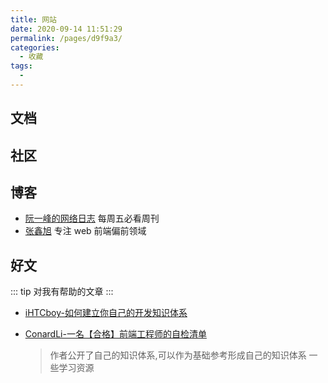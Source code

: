 ```yaml
---
title: 网站
date: 2020-09-14 11:51:29
permalink: /pages/d9f9a3/
categories:
  - 收藏
tags:
  -
---
```


## 文档

## 社区

## 博客

- [阮一峰的网络日志](http://www.ruanyifeng.com/blog/) 每周五必看周刊
- [张鑫旭](https://www.zhangxinxu.com/wordpress/) 专注 web 前端偏前领域

## 好文

::: tip
对我有帮助的文章
:::

- [iHTCboy-如何建立你自己的开发知识体系](https://juejin.im/post/6844904055370694664)

- [ConardLi-一名【合格】前端工程师的自检清单](https://juejin.im/post/6844903830887366670)

  > 作者公开了自己的知识体系,可以作为基础参考形成自己的知识体系
  > 一些学习资源
